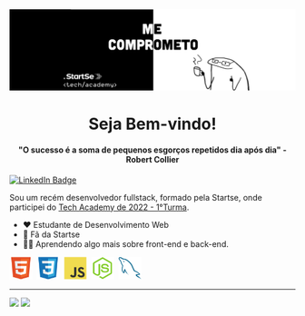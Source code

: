 <img src = "me-comp.png">

<h1 align = "center">Seja Bem-vindo!</h1>
<h4 align = "center">"O sucesso é a soma de pequenos esgorços repetidos dia após dia" - Robert Collier</h4>
  <div id="badges">
  <a href = "https://www.linkedin.com/in/israel-mello-729a3294/">
    <img src="https://img.shields.io/badge/LinkedIn-blue?style=for-the-badge&logo=linkedin&logoColor=white" alt="LinkedIn Badge"/>
  </a>
</div>

Sou um recém desenvolvedor fullstack, formado pela Startse, onde participei do [Tech Academy de 2022 - 1°Turma](https://lms.startse.com/certificado/v2/62e293e41aa0ba726fbb04c4?studentId=626856ec8ca05b167fea210f).

- ❤ Estudante de Desenvolvimento Web
- 💙 Fã da Startse
- 👩‍💻 Aprendendo algo mais sobre front-end e back-end.

<div>
  <img src="https://github.com/devicons/devicon/blob/master/icons/html5/html5-original.svg" title="HTML5" alt="HTML" width="40" height="40"/>&nbsp;
  <img src="https://github.com/devicons/devicon/blob/master/icons/css3/css3-original.svg" title="CSS3" alt="CSS" width="40" height="40"/>&nbsp;
  <img src="https://github.com/devicons/devicon/blob/master/icons/javascript/javascript-original.svg" title="JavaScript" alt="JavaScript" width="40" height="40"/>&nbsp;
  <img src="https://github.com/devicons/devicon/blob/master/icons/nodejs/nodejs-original.svg" title="NodeJs" alt="NodeJs" width="40" height="40"/>&nbsp;
  <img src="https://github.com/devicons/devicon/blob/master/icons/mysql/mysql-original.svg" title="MySql" alt="Sql" width="40" height="40"/>&nbsp;
</div>

---


<div align = "left">
<img height = "140em" src="https://github-readme-stats.vercel.app/api/top-langs/?username=Charrels22&show_icons=true&theme=chartreuse-dark&count_private=true"/>
<img height = "200em" src="https://github-readme-stats.vercel.app/api?username=Charrels22&show_icons=true&show_icons=true&theme=chartreuse-dark&count_private=true" />
</div>
